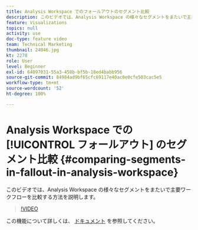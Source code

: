 ```yaml
---
title: Analysis Workspace でのフォールアウトのセグメント比較
description: このビデオでは、Analysis Workspace の様々なセグメントをまたいで主要ワークフローを比較する方法を説明します。
feature: Visualizations
topics: null
activity: use
doc-type: feature video
team: Technical Marketing
thumbnail: 24046.jpg
kt: 2278
role: User
level: Beginner
exl-id: 64097031-55a3-458b-bf5b-18ed4babb956
source-git-commit: 84984ad9bf65cfc69117e40ac0e0cfe503cac5e5
workflow-type: tm+mt
source-wordcount: '52'
ht-degree: 100%

---
```


# Analysis Workspace での [!UICONTROL フォールアウト] のセグメント比較  {#comparing-segments-in-fallout-in-analysis-workspace}

このビデオでは、Analysis Workspace の様々なセグメントをまたいで主要ワークフローを比較する方法を説明します。

>[!VIDEO](https://video.tv.adobe.com/v/24046/?quality=12&learn=on)

この機能について詳しくは、 [ドキュメント](https://experienceleague.adobe.com/docs/analytics/analyze/analysis-workspace/visualizations/fallout/compare-segments-fallout.html?lang=ja) を参照してください。
